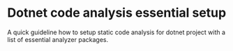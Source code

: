 # Dotnet code analysis essential setup
A quick guideline how to setup static code analysis for dotnet project with a list of essential analyzer packages.
